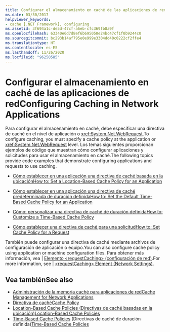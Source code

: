 ```yaml
---
title: Configurar el almacenamiento en caché de las aplicaciones de red
ms.date: 03/30/2017
helpviewer_keywords:
- cache [.NET Framework], configuring
ms.assetid: 3f694a1c-de5d-47cf-a6eb-cfc369fb8a9f
ms.openlocfilehash: 63340e6d7d8ef6b695050e24bc47cf1f0b9244c0
ms.sourcegitcommit: bc293b14af795e0e999e3304dd40c0222cf2ffe4
ms.translationtype: HT
ms.contentlocale: es-ES
ms.lasthandoff: 11/26/2020
ms.locfileid: "96250585"
---
```

# <a name="configuring-caching-in-network-applications"></a><span data-ttu-id="36be7-102">Configurar el almacenamiento en caché de las aplicaciones de red</span><span class="sxs-lookup"><span data-stu-id="36be7-102">Configuring Caching in Network Applications</span></span>

<span data-ttu-id="36be7-103">Para configurar el almacenamiento en caché, debe especificar una directiva de caché en el nivel de aplicación o <xref:System.Net.WebRequest>.</span><span class="sxs-lookup"><span data-stu-id="36be7-103">To configure caching, you must specify a cache policy at the application or <xref:System.Net.WebRequest> level.</span></span> <span data-ttu-id="36be7-104">Los temas siguientes proporcionan ejemplos de código que muestran cómo configurar aplicaciones y solicitudes para usar el almacenamiento en caché.</span><span class="sxs-lookup"><span data-stu-id="36be7-104">The following topics provide code examples that demonstrate configuring applications and requests to use caching.</span></span>  
  
- [<span data-ttu-id="36be7-105">Cómo establecer en una aplicación una directiva de caché basada en la ubicación</span><span class="sxs-lookup"><span data-stu-id="36be7-105">How to: Set a Location-Based Cache Policy for an Application</span></span>](how-to-set-a-location-based-cache-policy-for-an-application.md)  
  
- [<span data-ttu-id="36be7-106">Cómo establecer en una aplicación una directiva de caché predeterminada de duración definida</span><span class="sxs-lookup"><span data-stu-id="36be7-106">How to: Set the Default Time-Based Cache Policy for an Application</span></span>](how-to-set-the-default-time-based-cache-policy-for-an-application.md)  
  
- [<span data-ttu-id="36be7-107">Cómo: personalizar una directiva de caché de duración definida</span><span class="sxs-lookup"><span data-stu-id="36be7-107">How to: Customize a Time-Based Cache Policy</span></span>](how-to-customize-a-time-based-cache-policy.md)  
  
- [<span data-ttu-id="36be7-108">Cómo establecer una directiva de caché para una solicitud</span><span class="sxs-lookup"><span data-stu-id="36be7-108">How to: Set Cache Policy for a Request</span></span>](how-to-set-cache-policy-for-a-request.md)  
  
 <span data-ttu-id="36be7-109">También puede configurar una directiva de caché mediante archivos de configuración de aplicación o equipo.</span><span class="sxs-lookup"><span data-stu-id="36be7-109">You can also configure cache policy using application or machine configuration files.</span></span> <span data-ttu-id="36be7-110">Para obtener más información, vea &#124; [Elemento \<requestCaching> (configuración de red)](../configure-apps/file-schema/network/requestcaching-element-network-settings.md).</span><span class="sxs-lookup"><span data-stu-id="36be7-110">For more information, see &#124; [\<requestCaching> Element (Network Settings)](../configure-apps/file-schema/network/requestcaching-element-network-settings.md).</span></span>  
  
## <a name="see-also"></a><span data-ttu-id="36be7-111">Vea también</span><span class="sxs-lookup"><span data-stu-id="36be7-111">See also</span></span>

- [<span data-ttu-id="36be7-112">Administración de la memoria caché para aplicaciones de red</span><span class="sxs-lookup"><span data-stu-id="36be7-112">Cache Management for Network Applications</span></span>](cache-management-for-network-applications.md)
- [<span data-ttu-id="36be7-113">Directiva de caché</span><span class="sxs-lookup"><span data-stu-id="36be7-113">Cache Policy</span></span>](cache-policy.md)
- [<span data-ttu-id="36be7-114">Location-Based Cache Policies (Directivas de caché basadas en la ubicación)</span><span class="sxs-lookup"><span data-stu-id="36be7-114">Location-Based Cache Policies</span></span>](location-based-cache-policies.md)
- <span data-ttu-id="36be7-115">[Time-Based Cache Policies](time-based-cache-policies.md) (Directivas de caché de duración definida)</span><span class="sxs-lookup"><span data-stu-id="36be7-115">[Time-Based Cache Policies](time-based-cache-policies.md)</span></span>
